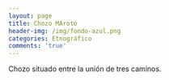 ```yaml
---
layout: page
title: Chozo MAroto
header-img: /img/fondo-azul.png
categories: Etnográfico
comments: 'true'
---
```



Chozo situado entre la unión de tres caminos.

<div class="photos">
</div>
